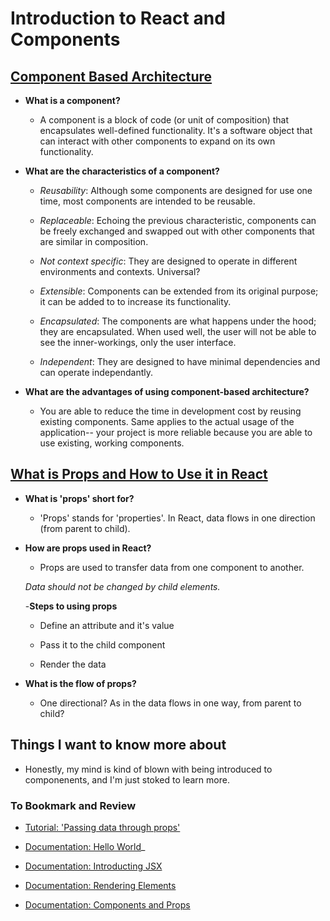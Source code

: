 # Introduction to React and Components

## [Component Based Architecture](https://www.tutorialspoint.com/software_architecture_design/component_based_architecture.htm)

- **What is a component?**

  - A component is a block of code (or unit of composition) that encapsulates well-defined functionality. It's a software object that can interact with other components to expand on its own functionality.

- **What are the characteristics of a component?**
  
  - *Reusability*: Although some components are designed for use one time, most components are intended to be reusable.

  - *Replaceable*: Echoing the previous characteristic, components can be freely exchanged and swapped out with other components that are similar in composition.

  - *Not context specific*: They are designed to operate in different environments and contexts. Universal?

  - *Extensible*: Components can be extended from its original purpose; it can be added to to increase its functionality.

  - *Encapsulated*: The components are what happens under the hood; they are encapsulated. When used well, the user will not be able to see the inner-workings, only the user interface.

  - *Independent*: They are designed to have minimal dependencies and can operate independantly.

- **What are the advantages of using component-based architecture?**

  - You are able to reduce the time in development cost by reusing existing components. Same applies to the actual usage of the application-- your project is more reliable because you are able to use existing, working components.
  
## [What is Props and How to Use it in React](https://itnext.io/what-is-props-and-how-to-use-it-in-react-da307f500da0#:~:text=%E2%80%9CProps%E2%80%9D%20is%20a%20special%20keyword,way%20from%20parent%20to%20child)

- **What is 'props' short for?**

  - 'Props' stands for 'properties'. In React, data flows in one direction (from parent to child).

- **How are props used in React?**

  - Props are used to transfer data from one component to another.
  
  *Data should not be changed by child elements.*

  -**Steps to using props**

  - Define an attribute and it's value

  - Pass it to the child component

  - Render the data

- **What is the flow of props?**

  - One directional? As in the data flows in one way, from parent to child?

## Things I want to know more about

- Honestly, my mind is kind of blown with being introduced to componenents, and I'm just stoked to learn more.

### To Bookmark and Review

- [Tutorial: 'Passing data through props'](https://reactjs.org/tutorial/tutorial.html)

- [Documentation: Hello World](https://reactjs.org/docs/hello-world.html)_

- [Documentation: Introducting JSX](https://reactjs.org/docs/introducing-jsx.html)

- [Documentation: Rendering Elements](https://reactjs.org/docs/rendering-elements.html)

- [Documentation: Components and Props](https://reactjs.org/docs/components-and-props.html)
